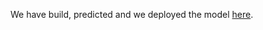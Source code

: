 We have build, predicted and we deployed the model [here](https://nlp-for-hotel-reviews-deploy32.streamlit.app/).
